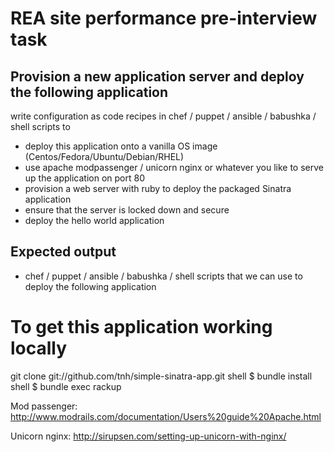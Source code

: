 REA site performance pre-interview task
=============


Provision a new application server and deploy the following application
-------
write configuration as code recipes in chef / puppet / ansible / babushka  / shell scripts to
- deploy this application onto a vanilla OS image (Centos/Fedora/Ubuntu/Debian/RHEL)
- use apache modpassenger  / unicorn nginx or whatever you like to serve up the application on port 80
- provision a web server with ruby to deploy the packaged Sinatra application
- ensure that the server is locked down and secure
- deploy the hello world application


Expected output
-------------
- chef / puppet  / ansible / babushka  / shell scripts that we can use to deploy the following application

 


To get this application working locally
=============
git clone git://github.com/tnh/simple-sinatra-app.git
shell $ bundle install
shell $ bundle exec rackup

Mod passenger:
http://www.modrails.com/documentation/Users%20guide%20Apache.html

Unicorn nginx:
http://sirupsen.com/setting-up-unicorn-with-nginx/

